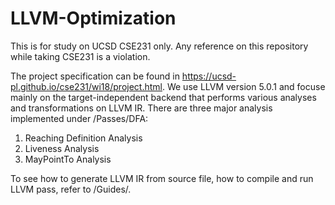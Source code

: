 # LLVM-Optimization

This is for study on UCSD CSE231 only. Any reference on this repository while taking CSE231 is a violation.

The project specification can be found in https://ucsd-pl.github.io/cse231/wi18/project.html. We use LLVM version 5.0.1 and focuse mainly on the target-independent backend that performs  various analyses and transformations on LLVM IR. There are three major analysis implemented under /Passes/DFA: 

1. Reaching Definition Analysis
2. Liveness Analysis
3. MayPointTo Analysis

To see how to generate LLVM IR from source file, how to compile and run LLVM pass, refer to /Guides/.
